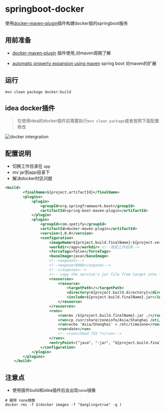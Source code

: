 # springboot-docker

使用[docker-maven-plugin](https://github.com/spotify/docker-maven-plugin)插件构建docker版的springboot服务

## 用前准备

* [docker-maven-plugin](https://github.com/spotify/docker-maven-plugin) 插件使用,对maven周期了解

* [automatic property expansion using maven](https://docs.spring.io/spring-boot/docs/2.2.0.M6/reference/html/howto.html#howto-automatic-expansion-maven) spring boot 对maven的扩展

## 运行

```shell
mvn clean package docker:build
```

## idea docker插件

> 在使用idea的docker插件前需要执行`mvn clean package`或者按照下面配置修改

![docker intergration](https://gitee.com/zhaoyunxing92/resource/raw/master/docker/2.png)

## 配置说明

* 切换工作目录在 `app`
* mv jar到app目录下
* 解决docker时区问题

```xml
<build>
        <finalName>${project.artifactId}</finalName>
        <plugins>
            <plugin>
                <groupId>org.springframework.boot</groupId>
                <artifactId>spring-boot-maven-plugin</artifactId>
            </plugin>
            <plugin>
                <groupId>com.spotify</groupId>
                <artifactId>docker-maven-plugin</artifactId>
                <version>1.0.0</version>
                <configuration>
                    <imageName>${project.build.finalName}:${project.version}</imageName>
                    <workdir>/app</workdir> <!--指定工作目录-->
                    <forceTags>false</forceTags>
                    <baseImage>java</baseImage>
                    <!--<exposes>-->
                    <!--<expose>8080</expose>-->
                    <!--</exposes>-->
                    <!-- copy the service's jar file from target into the root directory of the image -->
                    <resources>
                        <resource>
                            <targetPath>/</targetPath>
                            <directory>${project.build.directory}</directory>
                            <include>${project.build.finalName}.jar</include>
                        </resource>
                    </resources>
                    <runs>
                        <run>mv /${project.build.finalName}.jar ./</run> <!--复制文件到工作目录-->
                        <run>cp /usr/share/zoneinfo/Asia/Shanghai /etc/localtime</run>
                        <run>echo 'Asia/Shanghai' > /etc/timezone</run> <!-- 解决时区问题 -->
                        <run>date</run>
                        <!--<run>chmod 755 *</run>-->
                    </runs>
                    <entryPoint>["java", "-jar", "${project.build.finalName}.jar","--spring.profiles.active=local"]</entryPoint>
                </configuration>
            </plugin>
        </plugins>
    </build>
```

## 注意点

* 使用插件build和idea插件后会出现`none`镜像

```shell
# 删除 none镜像
docker rmi -f $(docker images -f "dangling=true" -q )
```